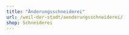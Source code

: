 ```yaml
---
title: "Änderungsschneiderei"
url: /weil-der-stadt/aenderungsschneiderei/
shop: Schneiderei
---
```


